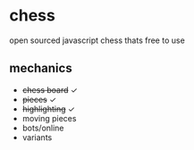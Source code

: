 # chess
open sourced javascript chess thats free to use

## mechanics
- ~~chess board~~ ✓
- ~~pieces~~ ✓
- ~~highlighting~~ ✓
- moving pieces
- bots/online
- variants
